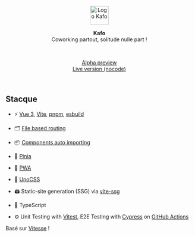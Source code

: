 <p align='center'>
  <img src='https://i.imgur.com/ByjQR7m.png' alt='Logo Kafo' width='50'/>
</p>

<p align='center'>
<b>Kafo</b><br>Coworking partout, solitude nulle part !
</p>

<br>

<p align='center'>
<a href="https://master.d211pvmqy38ejk.amplifyapp.com/">Alpha preview</a>
<br>
<a href="https://www.kafo.work/">Live version (nocode)</a>
</p>

<br>


## Stacque

- ⚡️ [Vue 3](https://github.com/vuejs/core), [Vite](https://github.com/vitejs/vite), [pnpm](https://pnpm.io/), [esbuild](https://github.com/evanw/esbuild) 

- 🗂 [File based routing](./src/pages)

- 📦 [Components auto importing](./src/components)

- 🍍 [Pinia](https://pinia.vuejs.org/)

- 📲 [PWA](https://github.com/antfu/vite-plugin-pwa)

- 🎨 [UnoCSS](https://github.com/antfu/unocss)

- 🖨 Static-site generation (SSG) via [vite-ssg](https://github.com/antfu/vite-ssg)

- 🦾 TypeScript

- ⚙️ Unit Testing with [Vitest](https://github.com/vitest-dev/vitest), E2E Testing with [Cypress](https://cypress.io/) on [GitHub Actions](https://github.com/features/actions)

Basé sur [Vitesse](https://github.com/antfu/vitesse) !